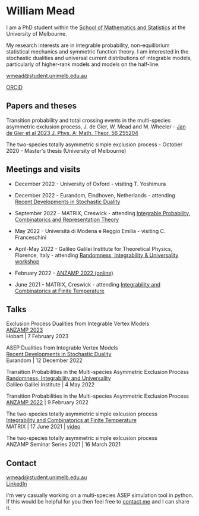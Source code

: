 # William Mead

I am a PhD student within the [School of Mathematics and Statistics](https://ms.unimelb.edu.au/) at the University of Melbourne.

My research interests are in integrable probability, non-equilibrium statistical mechanics and symmetric function theory. I am interested in the stochastic dualities and universal current distributions of integrable models, particularly of higher-rank models and models on the half-line.


[wmead@student.unimelb.edu.au](mailto:wmead@student.unimelb.edu.au)  

[ORCID](https://orcid.org/0009-0005-6678-4500)


## Papers and theses
Transition probability and total crossing events in the multi-species asymmetric exclusion process, J. de Gier, W. Mead and M. Wheeler - [Jan de Gier et al 2023 J. Phys. A: Math. Theor. 56 255204](https://iopscience.iop.org/article/10.1088/1751-8121/acd5be)

The two-species totally asymmetric simple exclusion process - October 2020 - Master's thesis (University of Melbourne)

## Meetings and visits
* December 2022 - University of Oxford - visiting T. Yoshimura 
* December 2022 - Eurandom, Eindhoven, Netherlands - attending [Recent Developments in Stochastic Duality](https://www.eurandom.tue.nl/event/workshop-recent-developments-in-stochastic-duality/)
* September 2022 - MATRIX, Creswick - attending [Integrable Probability, Combinatorics and Representation Theory](https://www.matrix-inst.org.au/events/matrix-rims-tandem-workshop-integrable-probability-combinatorics-and-representation-theory/)

* May 2022 - Università di Modena e Reggio Emilia - visiting C. Franceschini  
* April-May 2022 - Galileo Galilei Institute for Theoretical Physics, Florence, Italy - attending [Randomness, Integrability & Universality workshop](https://www.ggi.infn.it/showevent.pl?id=366)  
* February 2022 - [ANZAMP 2022 (online)](https://www.anzamp.org.au/meetings/2022-2/)  
* June 2021 - MATRIX, Creswick - attending [Integrability and Combinatorics at Finite Temperature](https://sites.google.com/view/intcombfintemp2021/home)


## Talks
Exclusion Process Dualities from Integrable Vertex Models  
[ANZAMP 2023](https://www.anzamp.org.au/meetings/2023-2/)  
Hobart | 7 February 2023

ASEP Dualities from Integrable Vertex Models  
[Recent Developments in Stochastic Duality](https://www.eurandom.tue.nl/event/workshop-recent-developments-in-stochastic-duality/)  
Eurandom | 12 December 2022

Transition Probabilities in the Multi-species Asymmetric Exclusion Process  
[Randomness, Integrability and Universality](https://www.ggi.infn.it/talkfiles/slides/slides5918.pdf)  
Galileo Galilei Institute | 4 May 2022

Transition Probabilities in the Multi-species Asymmetric Exclusion Process  
[ANZAMP 2022](https://www.anzamp.org.au/meetings/2022-2/) | 9 February 2022 

The two-species totally asymmetric simple exlcusion process  
[Integrability and Combinatorics at Finite Temperature](https://sites.google.com/view/intcombfintemp2021/home)  
MATRIX | 17 June 2021 | [video](https://www.youtube.com/watch?v=bPSxilDGA7w&t)

The two-species totally asymmetric simple exlcusion process  
ANZAMP Seminar Series 2021 | 16 March 2021


## Contact
[wmead@student.unimelb.edu.au](mailto:wmead@student.unimelb.edu.au)  
[LinkedIn](https://www.linkedin.com/in/william-thomas-mead/)

I'm very casually working on a multi-species ASEP simulation tool in python. If this would be helpful for you then feel free to [contact me](mailto:wmead@student.unimelb.edu.au) and I can share it.
